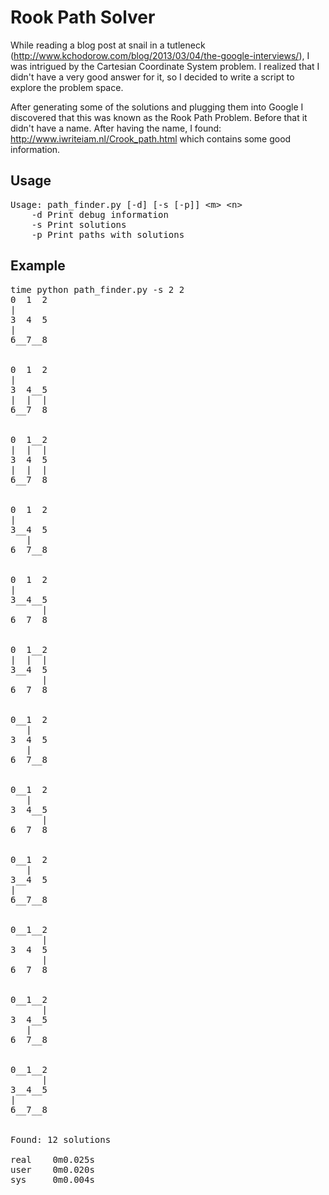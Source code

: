 Rook Path Solver
================

While reading a blog post at snail in a tutleneck
(http://www.kchodorow.com/blog/2013/03/04/the-google-interviews/), I was
intrigued by the Cartesian Coordinate System problem.  I realized that I
didn't have a very good answer for it, so I decided to write a script to
explore the problem space.

After generating some of the solutions and plugging them into Google
I discovered that this was known as the Rook Path Problem.  Before that
it didn't have a name.  After having the name, I found:
http://www.iwriteiam.nl/Crook_path.html which contains some good information.

Usage
------------------
<pre>
Usage: path_finder.py [-d] [-s [-p]] &lt;m&gt; &lt;n&gt;
    -d Print debug information
    -s Print solutions
    -p Print paths with solutions
</pre>

Example
------------------
<pre>
time python path_finder.py -s 2 2
0  1  2
|        
3  4  5
|        
6__7__8
         

0  1  2
|        
3  4__5
|  |  |  
6__7  8
         

0  1__2
|  |  |  
3  4  5
|  |  |  
6__7  8
         

0  1  2
|        
3__4  5
   |     
6  7__8
         

0  1  2
|        
3__4__5
      |  
6  7  8
         

0  1__2
|  |  |  
3__4  5
      |  
6  7  8
         

0__1  2
   |     
3  4  5
   |     
6  7__8
         

0__1  2
   |     
3  4__5
      |  
6  7  8
         

0__1  2
   |     
3__4  5
|        
6__7__8
         

0__1__2
      |  
3  4  5
      |  
6  7  8
         

0__1__2
      |  
3  4__5
   |     
6  7__8
         

0__1__2
      |  
3__4__5
|        
6__7__8
         

Found: 12 solutions

real    0m0.025s
user    0m0.020s
sys     0m0.004s
</pre>

